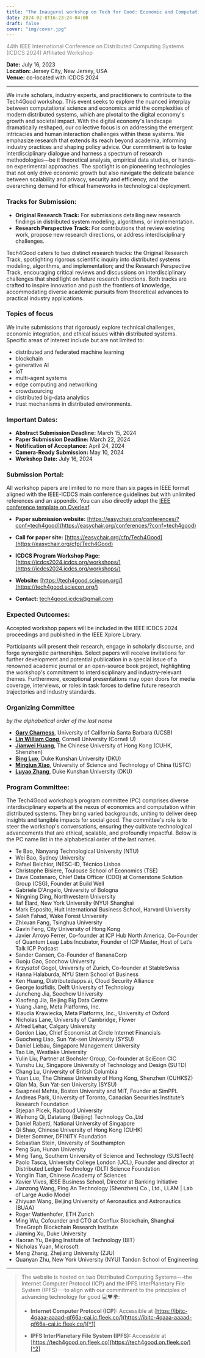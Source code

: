 ```yaml
---
title: "The Inaugural workshop on Tech for Good: Economic and Computational Advances in Distributed Systems (Tech4Good)"
date: 2024-02-8T16:23:24-04:00
draft: false
cover: "img/cover.jpg"
---
```


<span style="color:grey;">44th IEEE International Conference on Distributed Computing Systems (ICDCS 2024) Affiliated Workshop</span>

**Date:** July 16, 2023  
**Location:** Jersey City, New Jersey, USA  
**Venue:** co-located with ICDCS 2024  

---

We invite scholars, industry experts, and practitioners to contribute to the Tech4Good workshop. This event seeks to explore the nuanced interplay between computational science and economics amid the complexities of modern distributed systems, which are pivotal to the digital economy's growth and societal impact. With the digital economy's landscape dramatically reshaped, our collective focus is on addressing the emergent intricacies and human interaction challenges within these systems. We emphasize research that extends its reach beyond academia, informing industry practices and shaping policy advice. Our commitment is to foster interdisciplinary dialogue and harness a spectrum of research methodologies—be it theoretical analysis, empirical data studies, or hands-on experimental approaches. The spotlight is on pioneering technologies that not only drive economic growth but also navigate the delicate balance between scalability and privacy, security and efficiency, and the overarching demand for ethical frameworks in technological deployment. 

### Tracks for Submission:
- **Original Research Track:** For submissions detailing new research findings in distributed system modeling, algorithms, or implementation.
- **Research Perspective Track:** For contributions that review existing work, propose new research directions, or address interdisciplinary challenges.

Tech4Good caters to two distinct research tracks: the Original Research Track, spotlighting rigorous scientific inquiry into distributed systems modeling, algorithms, and implementation; and the Research Perspective Track, encouraging critical reviews and discussions on interdisciplinary challenges that shed light on future research directions. Both tracks are crafted to inspire innovation and push the frontiers of knowledge, accommodating diverse academic pursuits from theoretical advances to practical industry applications.

### Topics of focus
We invite submissions that rigorously explore technical challenges, economic integration, and ethical issues within distributed systems. Specific areas of interest include but are not limited to:
- distributed and federated machine learning
- blockchain
- generative AI
- IoT
- multi-agent systems
- edge computing and networking
- crowdsourcing
- distributed big-data analytics
- trust mechanisms in distributed environments.

### Important Dates:
- **Abstract Submission Deadline:** March 15, 2024  
- **Paper Submission Deadline:** March 22, 2024  
- **Notification of Acceptance:** April 24, 2024  
- **Camera-Ready Submission:** May 10, 2024  
- **Workshop Date:** July 16, 2024

### Submission Portal:
All workshop papers are limited to no more than six pages in IEEE format aligned with the IEEE-ICDCS main conference guidelines but with unlimited references and an appendix. You can also directly adopt the [IEEE conference template on Overleaf](https://www.overleaf.com/latex/templates/ieee-conference-template/grfzhhncsfqn).

- **Paper submission website:** [https://easychair.org/conferences/?conf=tech4good](https://easychair.org/conferences/?conf=tech4good)

- **Call for paper site:** [https://easychair.org/cfp/Tech4Good](https://easychair.org/cfp/Tech4Good)

- **ICDCS Program Workshop Page:** [https://icdcs2024.icdcs.org/workshops/](https://icdcs2024.icdcs.org/workshops/)

- **Website:** [https://tech4good.sciecon.org/](https://tech4good.sciecon.org/)

- **Contact:** tech4good.icdcs@gmail.com


### Expected Outcomes:

Accepted workshop papers will be included in the IEEE ICDCS 2024 proceedings and published in the IEEE Xplore Library.

Participants will present their research, engage in scholarly discourse, and forge synergistic partnerships. Select papers will receive invitations for further development and potential publication in a special issue of a renowned academic journal or an open-source book project, highlighting the workshop's commitment to interdisciplinary and industry-relevant themes. Furthermore, exceptional presentations may open doors for media coverage, interviews, or roles in task forces to define future research trajectories and industry standards.


### Organizing Committee 
*by the alphabetical order of the last name*
- **[Gary Charness](https://en.wikipedia.org/wiki/Gary_Charness)**, University of California Santa Barbara (UCSB)
- **[Lin William Cong](https://www.linwilliamcong.com/)**, Cornell University (Cornell U)
- **[Jianwei Huang](https://jianwei.cuhk.edu.cn/)**, The Chinese University of Hong Kong (CUHK, Shenzhen)
- **[Bing Luo](https://scholars.duke.edu/person/bing.luo/)**, Duke Kunshan University (DKU)
- **[Mingjun Xiao](http://staff.ustc.edu.cn/~xiaomj/indexEN.html)**, University of Science and Technology of China (USTC)
- **[Luyao Zhang](https://scholars.duke.edu/person/luyao.zhang)**, Duke Kunshan University (DKU)

### Program Committee:

The Tech4Good workshop’s program committee (PC) comprises diverse interdisciplinary experts at the nexus of economics and computation within distributed systems. They bring varied backgrounds, uniting to deliver deep insights and tangible impacts for social good. The committee's role is to steer the workshop's conversations, ensuring they cultivate technological advancements that are ethical, scalable, and profoundly impactful. Below is the PC name list in the alphabetical order of the last names.

- Te Bao, Nanyang Technological University (NTU)
- Wei Bao, Sydney University
- Rafael Belchior, INESC-ID, Técnico Lisboa
- Christophe Bisiere, Toulouse School of Economics (TSE)
- Dave Costenaro, Chief Data Officer (CDO) at Cornerstone Solution Group (CSG), Founder at Build Well
- Gabriele D'Angelo, University of Bologna
- Ningning Ding, Northwestern University
- Ilaf Elard, New York University (NYU) Shanghai
- Mark Esposito, Hult International Business School, Harvard University
- Saleh Fahad, Wake Forest University
- Zhixuan Fang, Tsinghua University
- Gavin Feng, City University of Hong Kong
- Javier Arroyo Ferrer, Co-founder at ICP Hub North America, Co-Founder of Quantum Leap Labs Incubator, Founder of ICP Master, Host of Let’s Talk ICP Podcast
- Sander Gansen, Co-Founder of BananaCorp
- Guoju Gao, Soochow University
- Krzysztof Gogol, University of Zurich, Co-founder at StableSwiss
- Hanna Halaburda, NYU Stern School of Business
- Ken Huang, Distributedapps.ai, Cloud Security Alliance
- George Iosifidis, Delft University of Technology
- Juncheng Jia, Soochow University
- Xiaofeng Jia, Beijing Big Data Centre
- Yuang Jiang, Meta Platforms, Inc.
- Klaudia Krawiecka, Meta Platforms, Inc., University of Oxford
- Nicholas Lane, University of Cambridge, Flower
- Alfred Lehar, Calgary University
- Gordon Liao, Chief Economist at Circle Internet Financials
- Guocheng Liao, Sun Yat-sen University (SYSU)
- Daniel Liebau, Singapore Management University
- Tao Lin, Westlake University
- Yulin Liu, Partner at Bochsler Group, Co-founder at SciEcon CIC
- Yunshu Liu, Singapore University of Technology and Design (SUTD)
- Chang Lu, University of British Columbia
- Yuan Luo, The Chinese University of Hong Kong, Shenzhen (CUHKSZ)
- Qian Ma, Sun Yat-sen University (SYSU)
- Swapneel Mehta, Boston University and MIT, Founder at SimPPL
- Andreas Park, University of Toronto, Canadian Securities Institute’s Research Foundation
- Stjepan Picek, Radboud University
- Weihong Qi, Datatang (Beijing) Technology Co.,Ltd
- Daniel Rabetti, National University of Singapore
- Qi Shao, Chinese University of Hong Kong (CUHK)
- Dieter Sommer, DFINITY Foundation
- Sebastian Stein, University of Southampton
- Peng Sun, Hunan University
- Ming Tang, Southern University of Science and Technology (SUSTech)
- Paolo Tasca, University College London (UCL), Founder and director at Distributed Ledger Technology (DLT) Science Foundation
- Yonglin Tian, Chinese Academy of Sciences
- Xavier Vives, IESE Business School, Director at Banking Initiative
- Jianzong Wang, Ping An Technology (Shenzhen) Co., Ltd., LLAM | Lab of Large Audio Model
- Zhiyuan Wang, Beijing University of Aeronautics and Astronautics (BUAA)
- Roger Wattenhofer, ETH Zurich
- Ming Wu, Cofounder and CTO at Conflux Blockchain, Shanghai TreeGraph Blockchain Research Institute
- Jiaming Xu, Duke University
- Haoran Yu, Beijing Institute of Technology (BIT)
- Nicholas Yuan, Microsoft
- Meng Zhang, Zhejiang University (ZJU)
- Quanyan Zhu, New York University (NYU) Tandon School of Engineering



<!-- Somewhere in your body content, like in a header or about section -->
---
> The website is hosted on two Distributed Computing Systems---the Internet Computer Protocol (ICP) and the IPFS InterPlanetary File System (IPFS)---to align with our commitment to the principles of advancing technology for good 💻❤️🌍:
>
> - **Internet Computer Protocol (ICP):** Accessible at [https://ibitc-4qaaa-aaaad-qf66a-cai.ic.fleek.co/](https://ibitc-4qaaa-aaaad-qf66a-cai.ic.fleek.co/)[^1]
>
> [^1]: The website is hosted on a canister on the Internet Computer, identified by the canister ID `ibitc-4qaaa-aaaad-qf66a-cai`. The ICP canister ID `ibitc-4qaaa-aaaad-qf66a-cai` is a unique identifier for a canister smart contract on the Internet Computer Protocol (ICP) network. Canisters are computational units that can run smart contracts or store data, with each canister being assigned a unique ID for interaction.
>
> - **IPFS InterPlanetary File System (IPFS):** Accessible at [https://tech4good.on.fleek.co](https://tech4good.on.fleek.co/)[^2]
>
> [^2]: Our website is also accessible through IPFS hosting, providing a decentralized and resilient way to access content. IPFS, or the InterPlanetary File System, is a peer-to-peer protocol designed for storing and sharing data in a distributed file system. IPFS hosting leverages this technology to serve websites and web applications in a decentralized manner, enhancing accessibility and resistance to censorship. By hosting content on IPFS, it is stored across multiple nodes globally, ensuring that it remains accessible even if some nodes go offline.
